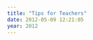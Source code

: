 ```yaml
---
title: "Tips for Teachers"
date: 2012-05-09 12:21:05
year: 2012
---
```

<img src="http://imgs.xkcd.com/comics/ten_thousand.png" alt="" />
